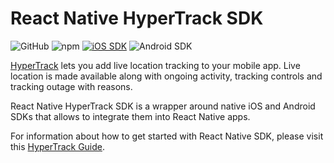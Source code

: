 # React Native HyperTrack SDK

![GitHub](https://img.shields.io/github/license/hypertrack/sdk-react-native.svg)
![npm](https://img.shields.io/npm/v/hypertrack-sdk-react-native.svg)
[![iOS SDK](https://img.shields.io/badge/iOS%20SDK-4.5.1-brightgreen.svg)](https://cocoapods.org/pods/HyperTrack)
![Android SDK](https://img.shields.io/badge/Android%20SDK-4.6.0-brightgreen.svg)

[HyperTrack](https://www.hypertrack.com) lets you add live location tracking to your mobile app. Live location is made available along with ongoing activity, tracking controls and tracking outage with reasons.

React Native HyperTrack SDK is a wrapper around native iOS and Android SDKs that allows to integrate them into React Native apps.

For information about how to get started with React Native SDK, please visit this [HyperTrack Guide](https://www.hypertrack.com/docs/install-sdk-react-native).

